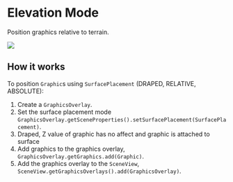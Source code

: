 # Elevation Mode

Position graphics relative to terrain.

![](ElevationMode.png)

## How it works

To position `Graphic`s using `SurfacePlacement` (DRAPED, RELATIVE,
ABSOLUTE):

1.  Create a `GraphicsOverlay`.
2.  Set the surface placement mode
    `GraphicsOverlay.getSceneProperties().setSurfacePlacement(SurfacePlacement)`.
3.  Draped, Z value of graphic has no affect and graphic is attached to
    surface
4.  Add graphics to the graphics overlay,
    `GraphicsOverlay.getGraphics.add(Graphic)`.
5.  Add the graphics overlay to the `SceneView`,
    `SceneView.getGraphicsOverlays().add(GraphicsOverlay)`.
